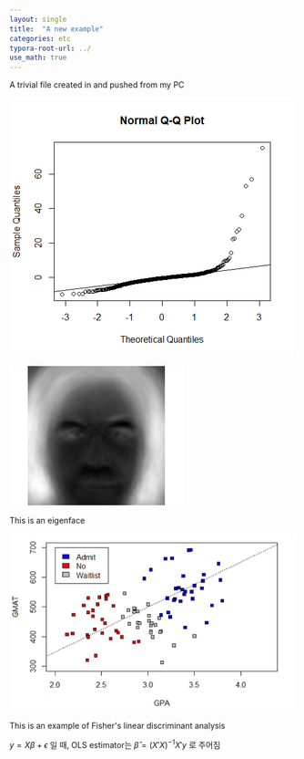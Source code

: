 ```yaml
---
layout: single
title:  "A new example"
categories: etc
typora-root-url: ../
use_math: true
---
```


A trivial file created in and pushed from my PC

![q1_2_qqplot](/assets/images/q1_2_qqplot.png)

<img src="/assets/images/2023-04-04-frompc/EigenFace.png" alt="EigenFace" style="zoom:67%;" />

This is an eigenface

![q2_4_scaledplot](/assets/images/2023-04-04-frompc/q2_4_scaledplot.png)

This is an example of Fisher's linear discriminant analysis


$y = X \beta + \epsilon$ 일 때, OLS estimator는
$\hat{\beta} = (X'X)^{-1}X'y$ 로 주어짐

